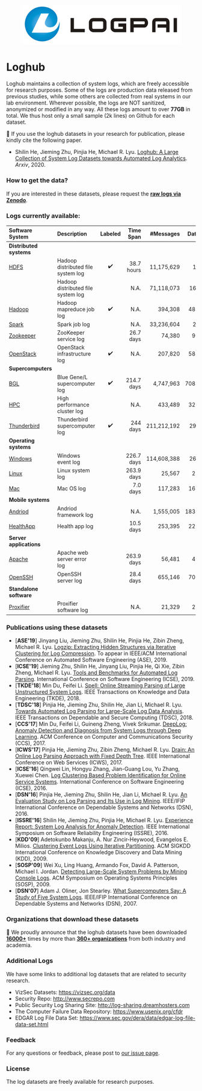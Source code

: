 <p align="center"> <a href="https://github.com/logpai"> <img src="https://github.com/logpai/logpai.github.io/blob/master/img/logpai_logo.jpg" width="425"></a></p>

# Loghub
Loghub maintains a collection of system logs, which are freely accessible for research purposes. Some of the logs are production data released from previous studies, while some others are collected from real systems in our lab environment. Wherever possible, the logs are NOT sanitized, anonymized or modified in any way. All these logs amount to over **77GB** in total. We thus host only a small sample (2k lines) on Github for each dataset. 

:telescope: If you use the loghub datasets in your research for publication, please kindly cite the following paper.
+ Shilin He, Jieming Zhu, Pinjia He, Michael R. Lyu. [Loghub: A Large Collection of System Log Datasets towards Automated Log Analytics](https://arxiv.org/abs/2008.06448). *Arxiv*, 2020. 

### How to get the data? 
If you are interested in these datasets, please request the **[raw logs via Zenodo](https://doi.org/10.5281/zenodo.1144100)**. 


### Logs currently available:

| Software System               | Description | Labeled | Time Span  |  #Messages  |   Data Size   |     
| :---------------------------- | :--------|  :--------: | --------: | ---------: | ------: | 
| **Distributed systems**       |    |        | |             |          |                                                
| [HDFS](./HDFS)                | Hadoop distributed file system log | :heavy_check_mark: | 38.7 hours | 11,175,629  |  1.47GB  |        
|                               | Hadoop distributed file system log|  |    N.A.    | 71,118,073  | 16.06GB  |          
| [Hadoop](./Hadoop)            |  Hadoop mapreduce job log | :heavy_check_mark: |   N.A.    |   394,308   | 48.61MB  |     
| [Spark](./Spark)              | Spark job log ||    N.A.    | 33,236,604  |  2.75GB  |                               
| [Zookeeper](./Zookeeper)      | ZooKeeper service log | | 26.7 days  |   74,380    | 9.95MB  |      
| [OpenStack](./OpenStack)      |  OpenStack infrastructure log | :heavy_check_mark: |  N.A.    |   207,820   | 58.61MB  |       
| **Supercomputers**            |     |      | |            |          |               
| [BGL](./BGL)          | Blue Gene/L supercomputer log | :heavy_check_mark: | 214.7 days |  4,747,963  | 708.76MB |    
| [HPC](./HPC)                  |  High performance cluster log | |  N.A.    |   433,489   | 32.00MB  |               
| [Thunderbird](./Thunderbird)  |  Thunderbird supercomputer log | :heavy_check_mark: | 244 days  | 211,212,192 | 29.60GB  |  
| **Operating systems**         |   |         |         |    |          |                                                              
| [Windows](./Windows)          | Windows event log | | 226.7 days | 114,608,388 | 26.09GB  |        
| [Linux](./Linux)              | Linux system log | | 263.9 days |   25,567    |  2.25MB  |   
| [Mac](./Mac)                  | Mac OS log | | 7.0 days  |   117,283   | 16.09MB  |   
| **Mobile systems**            |     |   |     |             |          |                                                     
| [Andriod](./Andriod)          |  Andriod framework log | |  N.A.    | 1,555,005  |  183.37MB |       
| [HealthApp](./HealthApp)      | Health app log  | | 10.5 days  |   253,395   | 22.44MB  |               
| **Server applications**       |    |        |  |            |          |                                                    
| [Apache](./Apache) | Apache web server error log | | 263.9 days |   56,481    |  4.90MB  |                           
| [OpenSSH](./OpenSSH)          | OpenSSH server log | | 28.4 days  |   655,146   | 70.02MB  |                        
| **Standalone software**       |   |         |       |      |          |                                                     
| [Proxifier](./Proxifier)      |   Proxifier software log | | N.A.    |   21,329    |  2.42MB  |                                             


### Publications using these datasets
+ [**ASE'19**] Jinyang Liu, Jieming Zhu, Shilin He, Pinjia He, Zibin Zheng, Michael R. Lyu. [Logzip: Extracting Hidden Structures via Iterative Clustering for Log Compression](). To appear in IEEE/ACM International Conference on Automated Software Engineering (ASE), 2019.
+ [**ICSE'19**] Jieming Zhu, Shilin He, Jinyang Liu, Pinjia He, Qi Xie, Zibin Zheng, Michael R. Lyu. [Tools and Benchmarks for Automated Log Parsing](https://arxiv.org/pdf/1811.03509.pdf). International Conference on Software Engineering (ICSE), 2019.
+ [**TKDE'18**] Min Du, Feifei Li. [Spell: Online Streaming Parsing of Large Unstructured System Logs](https://ieeexplore.ieee.org/abstract/document/8489912). IEEE Transactions on Knowledge and Data Engineering (TKDE), 2018.
+ [**TDSC'18**] Pinjia He, Jieming Zhu, Shilin He, Jian Li, Michael R. Lyu. [Towards Automated Log Parsing for Large-Scale Log Data Analysis](https://ieeexplore.ieee.org/document/8067504). IEEE Transactions on Dependable and Secure Computing (TDSC), 2018.
+ [**CCS'17**] Min Du, Feifei Li, Guineng Zheng, Vivek Srikumar. [DeepLog: Anomaly Detection and Diagnosis from System Logs through Deep Learning](https://acmccs.github.io/papers/p1285-duA.pdf). ACM Conference on Computer and Communications Security (CCS), 2017.
+ [**ICWS'17**] Pinjia He, Jieming Zhu, Zibin Zheng, Michael R. Lyu. [Drain: An Online Log Parsing Approach with Fixed Depth Tree](https://jiemingzhu.github.io/pub/pjhe_icws2017.pdf). IEEE International Conference on Web Services (ICWS), 2017.
+ [**ICSE'16**] Qingwei Lin, Hongyu Zhang, Jian-Guang Lou, Yu Zhang, Xuewei Chen. [Log Clustering Based Problem Identification for Online Service Systems](http://ieeexplore.ieee.org/document/7883294/). International Conference on Software Engineering (ICSE), 2016.
+ [**DSN'16**] Pinjia He, Jieming Zhu, Shilin He, Jian Li, Michael R. Lyu. [An Evaluation Study on Log Parsing and Its Use in Log Mining](https://jiemingzhu.github.io/pub/pjhe_dsn2016.pdf). IEEE/IFIP International Conference on Dependable Systems and Networks (DSN), 2016.
+ [**ISSRE'16**] Shilin He, Jieming Zhu, Pinjia He, Michael R. Lyu. [Experience Report: System Log Analysis for Anomaly Detection](https://jiemingzhu.github.io/pub/slhe_issre2016.pdf). IEEE International Symposium on Software Reliability Engineering (ISSRE), 2016.
+ [**KDD'09**] Adetokunbo Makanju, A. Nur Zincir-Heywood, Evangelos E. Milios. [Clustering Event Logs Using Iterative Partitioning](http://citeseerx.ist.psu.edu/viewdoc/download?doi=10.1.1.503.7668&rep=rep1&type=pdf). ACM SIGKDD International Conference on Knowledge Discovery and Data Mining (KDD), 2009.
+ [**SOSP'09**] Wei Xu, Ling Huang, Armando Fox, David A. Patterson, Michael I. Jordan. [Detecting Large-Scale System Problems by Mining Console Logs](https://www.sigops.org/sosp/sosp09/papers/xu-sosp09.pdf). ACM Symposium on Operating Systems Principles (SOSP), 2009. 
+ [**DSN'07**] Adam J. Oliner, Jon Stearley. [What Supercomputers Say: A Study of Five System Logs](http://ieeexplore.ieee.org/document/4273008/). IEEE/IFIP International Conference on Dependable Systems and Networks (DSN), 2007.


### Organizations that download these datasets
:telescope: We proudly announce that the loghub datasets have been downloaded [**16000+**](https://zenodo.org/record/3227177) times by more than [**360+ organizations**](https://github.com/logpai/loghub/wiki/Loghub) from both industry and academia.

### Additional Logs
We have some links to additional log datasets that are related to security research.
+ VizSec Datasets: https://vizsec.org/data
+ Security Repo: http://www.secrepo.com
+ Public Security Log Sharing Site: http://log-sharing.dreamhosters.com
+ The Computer Failure Data Repository: https://www.usenix.org/cfdr
+ EDGAR Log File Data Set: https://www.sec.gov/dera/data/edgar-log-file-data-set.html

### Feedback
For any questions or feedback, please post to [our issue page](https://github.com/logpai/loghub/issues).

### License
The log datasets are freely available for research purposes. 



